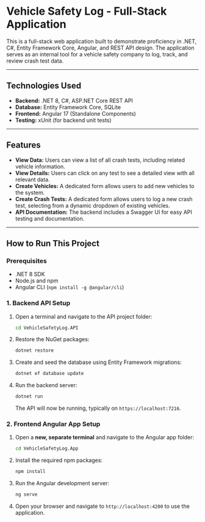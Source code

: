 # Vehicle Safety Log - Full-Stack Application

This is a full-stack web application built to demonstrate proficiency in .NET, C#, Entity Framework Core, Angular, and REST API design. The application serves as an internal tool for a vehicle safety company to log, track, and review crash test data.

---

## Technologies Used

*   **Backend:** .NET 8, C#, ASP.NET Core REST API
*   **Database:** Entity Framework Core, SQLite
*   **Frontend:** Angular 17 (Standalone Components)
*   **Testing:** xUnit (for backend unit tests)

---

## Features

*   **View Data:** Users can view a list of all crash tests, including related vehicle information.
*   **View Details:** Users can click on any test to see a detailed view with all relevant data.
*   **Create Vehicles:** A dedicated form allows users to add new vehicles to the system.
*   **Create Crash Tests:** A dedicated form allows users to log a new crash test, selecting from a dynamic dropdown of existing vehicles.
*   **API Documentation:** The backend includes a Swagger UI for easy API testing and documentation.

---

## How to Run This Project

### Prerequisites

*   .NET 8 SDK
*   Node.js and npm
*   Angular CLI (`npm install -g @angular/cli`)

### 1. Backend API Setup

1.  Open a terminal and navigate to the API project folder:
    ```bash
    cd VehicleSafetyLog.API
    ```

2.  Restore the NuGet packages:
    ```bash
    dotnet restore
    ```

3.  Create and seed the database using Entity Framework migrations:
    ```bash
    dotnet ef database update
    ```

4.  Run the backend server:
    ```bash
    dotnet run
    ```
    The API will now be running, typically on `https://localhost:7216`.

### 2. Frontend Angular App Setup

1.  Open a **new, separate terminal** and navigate to the Angular app folder:
    ```bash
    cd VehicleSafetyLog.App
    ```

2.  Install the required npm packages:
    ```bash
    npm install
    ```

3.  Run the Angular development server:
    ```bash
    ng serve
    ```

4.  Open your browser and navigate to `http://localhost:4200` to use the application.
